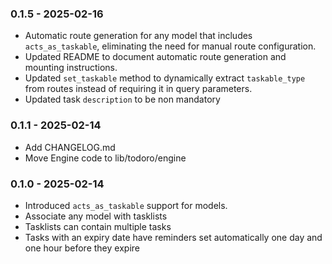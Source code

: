 ### 0.1.5 - 2025-02-16

- Automatic route generation for any model that includes `acts_as_taskable`, eliminating the need for manual route configuration.
- Updated README to document automatic route generation and mounting instructions.
- Updated `set_taskable` method to dynamically extract `taskable_type` from routes instead of requiring it in query parameters.
- Updated task `description` to be non mandatory

### 0.1.1 - 2025-02-14

- Add CHANGELOG.md
- Move Engine code to lib/todoro/engine

### 0.1.0 - 2025-02-14

- Introduced `acts_as_taskable` support for models.
- Associate any model with tasklists
- Tasklists can contain multiple tasks
- Tasks with an expiry date have reminders set automatically one day and one hour before they expire
